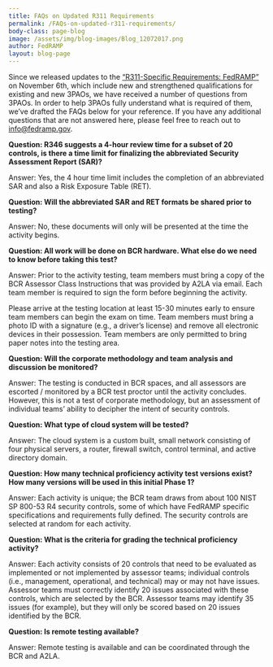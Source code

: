 ```yaml
---
title: FAQs on Updated R311 Requirements 
permalink: /FAQs-on-updated-r311-requirements/
body-class: page-blog
image: /assets/img/blog-images/Blog_12072017.png
author: FedRAMP
layout: blog-page
---
```

<p>Since we released updates to the <a href="https://portal.a2la.org/requirements/A2LA_R311.pdf">“R311-Specific Requirements: FedRAMP”</a> on November 6th, which include new and strengthened qualifications for existing and new 3PAOs, we have received a number of questions from 3PAOs. In order to help 3PAOs fully understand what is required of them, we’ve drafted the FAQs below for your reference. If you have any additional questions that are not answered here, please feel free to reach out to <a href="info@fedramp.gov">info@fedramp.gov</a>.</p>

**Question: R346 suggests a 4-hour review time for a subset of 20 controls, is there a time limit for finalizing the abbreviated Security Assessment Report (SAR)?**

<p>Answer: Yes, the 4 hour time limit includes the completion of an abbreviated SAR and also a Risk Exposure Table (RET).</p>

**Question: Will the abbreviated SAR and RET formats be shared prior to testing?**

<p>Answer: No, these documents will only will be presented at the time the activity begins.</p>

**Question: All work will be done on BCR hardware. What else do we need to know before taking this test?**

<p>Answer: Prior to the activity testing, team members must bring a copy of the BCR Assessor Class Instructions that was provided by A2LA via email. Each team member is required to sign the form before beginning the activity.</p>

<p>Please arrive at the testing location at least 15-30 minutes early to ensure team members can begin the exam on time. Team members must bring a photo ID with a signature (e.g., a driver’s license) and remove all electronic devices in their possession. Team members are only permitted to bring paper notes into the testing area.</p>

**Question: Will the corporate methodology and team analysis and discussion be monitored?**

<p>Answer: The testing is conducted in BCR spaces, and all assessors are escorted / monitored by a BCR test proctor until the activity concludes. However, this is not a test of corporate methodology, but an assessment of individual teams’ ability to decipher the intent of security controls.</p>

**Question: What type of cloud system will be tested?**

<p>Answer: The cloud system is a custom built, small network consisting of four physical servers, a router, firewall switch, control terminal, and active directory domain.</p>

**Question: How many technical proficiency activity test versions exist? How many versions will be used in this initial Phase 1?**

<p>Answer: Each activity is unique; the BCR team draws from about 100 NIST SP 800-53 R4 security controls, some of which have FedRAMP specific specifications and requirements fully defined. The security controls are selected at random for each activity.</p>

**Question: What is the criteria for grading the technical proficiency activity?**

<p>Answer: Each activity consists of 20 controls that need to be evaluated as implemented or not implemented by assessor teams; individual controls (i.e., management, operational, and technical) may or may not have issues. Assessor teams must correctly identify 20 issues associated with these controls, which are selected by the BCR. Assessor teams may identify 35 issues (for example), but they will only be scored based on 20 issues identified by the BCR.</p>

**Question: Is remote testing available?**

<p>Answer: Remote testing is available and can be coordinated through the BCR and A2LA. </p>
